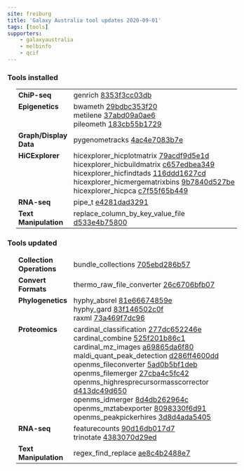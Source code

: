 ```yaml
---
site: freiburg
title: 'Galaxy Australia tool updates 2020-09-01'
tags: [tools]
supporters:
    - galaxyaustralia
    - melbinfo
    - qcif
---
```



<style>
  table {
    width: 100%;
    margin: 10px 20px;
  }
  table th {
    display: none;
  }
  td {
    padding: 3px 5px;
  }
  tr td:nth-child(1) {
    vertical-align: top;
    width: 25%;
  }
</style>

### Tools installed

| Section | Tool |
|---------|-----|
| **ChiP-seq** | genrich [8353f3cc03db](https://toolshed.g2.bx.psu.edu/view/iuc/genrich/8353f3cc03db) |
| **Epigenetics** | bwameth [29bdbc353f20](https://toolshed.g2.bx.psu.edu/view/iuc/bwameth/29bdbc353f20)<br/>metilene [37abd09a0ae6](https://toolshed.g2.bx.psu.edu/view/rnateam/metilene/37abd09a0ae6)<br/>pileometh [183cb55b1729](https://toolshed.g2.bx.psu.edu/view/bgruening/pileometh/183cb55b1729) |
| **Graph/Display Data** | pygenometracks [4ac4e7083b7e](https://toolshed.g2.bx.psu.edu/view/iuc/pygenometracks/4ac4e7083b7e) |
| **HiCExplorer** | hicexplorer_hicplotmatrix [79acdf9d5e1d](https://toolshed.g2.bx.psu.edu/view/bgruening/hicexplorer_hicplotmatrix/79acdf9d5e1d)<br/>hicexplorer_hicbuildmatrix [c657edbea349](https://toolshed.g2.bx.psu.edu/view/bgruening/hicexplorer_hicbuildmatrix/c657edbea349)<br/>hicexplorer_hicfindtads [116ddd1627cd](https://toolshed.g2.bx.psu.edu/view/bgruening/hicexplorer_hicfindtads/116ddd1627cd)<br/>hicexplorer_hicmergematrixbins [9b7840d527be](https://toolshed.g2.bx.psu.edu/view/bgruening/hicexplorer_hicmergematrixbins/9b7840d527be)<br/>hicexplorer_hicpca [c7f55f65b449](https://toolshed.g2.bx.psu.edu/view/bgruening/hicexplorer_hicpca/c7f55f65b449) |
| **RNA-seq** | pipe_t [e4281dad3291](https://toolshed.g2.bx.psu.edu/view/davidecangelosi/pipe_t/e4281dad3291) |
| **Text Manipulation** | replace_column_by_key_value_file [d533e4b75800](https://toolshed.g2.bx.psu.edu/view/bgruening/replace_column_by_key_value_file/d533e4b75800) |

### Tools updated

| Section | Tool |
|---------|-----|
| **Collection Operations** | bundle_collections [705ebd286b57](https://toolshed.g2.bx.psu.edu/view/nml/bundle_collections/705ebd286b57) |
| **Convert Formats** | thermo_raw_file_converter [26c6706bfb07](https://toolshed.g2.bx.psu.edu/view/galaxyp/thermo_raw_file_converter/26c6706bfb07) |
| **Phylogenetics** | hyphy_absrel [81e66674859e](https://toolshed.g2.bx.psu.edu/view/iuc/hyphy_absrel/81e66674859e)<br/>hyphy_gard [83f146502c0f](https://toolshed.g2.bx.psu.edu/view/iuc/hyphy_gard/83f146502c0f)<br/>raxml [73a469f7dc96](https://toolshed.g2.bx.psu.edu/view/iuc/raxml/73a469f7dc96) |
| **Proteomics** | cardinal_classification [277dc652246e](https://toolshed.g2.bx.psu.edu/view/galaxyp/cardinal_classification/277dc652246e)<br/>cardinal_combine [525f201b86c1](https://toolshed.g2.bx.psu.edu/view/galaxyp/cardinal_combine/525f201b86c1)<br/>cardinal_mz_images [a69865da6f80](https://toolshed.g2.bx.psu.edu/view/galaxyp/cardinal_mz_images/a69865da6f80)<br/>maldi_quant_peak_detection [d286ff4600dd](https://toolshed.g2.bx.psu.edu/view/galaxyp/maldi_quant_peak_detection/d286ff4600dd)<br/>openms_fileconverter [5ad0b5bf1deb](https://toolshed.g2.bx.psu.edu/view/galaxyp/openms_fileconverter/5ad0b5bf1deb)<br/>openms_filemerger [27cba4c5fc42](https://toolshed.g2.bx.psu.edu/view/galaxyp/openms_filemerger/27cba4c5fc42)<br/>openms_highresprecursormasscorrector [d413dc49d650](https://toolshed.g2.bx.psu.edu/view/galaxyp/openms_highresprecursormasscorrector/d413dc49d650)<br/>openms_idmerger [8d4db262964c](https://toolshed.g2.bx.psu.edu/view/galaxyp/openms_idmerger/8d4db262964c)<br/>openms_mztabexporter [8098330f6d91](https://toolshed.g2.bx.psu.edu/view/galaxyp/openms_mztabexporter/8098330f6d91)<br/>openms_peakpickerhires [3d8d4ada5405](https://toolshed.g2.bx.psu.edu/view/galaxyp/openms_peakpickerhires/3d8d4ada5405) |
| **RNA-seq** | featurecounts [90d16db017d7](https://toolshed.g2.bx.psu.edu/view/iuc/featurecounts/90d16db017d7)<br/>trinotate [4383070d29ed](https://toolshed.g2.bx.psu.edu/view/iuc/trinotate/4383070d29ed) |
| **Text Manipulation** | regex_find_replace [ae8c4b2488e7](https://toolshed.g2.bx.psu.edu/view/galaxyp/regex_find_replace/ae8c4b2488e7) |
